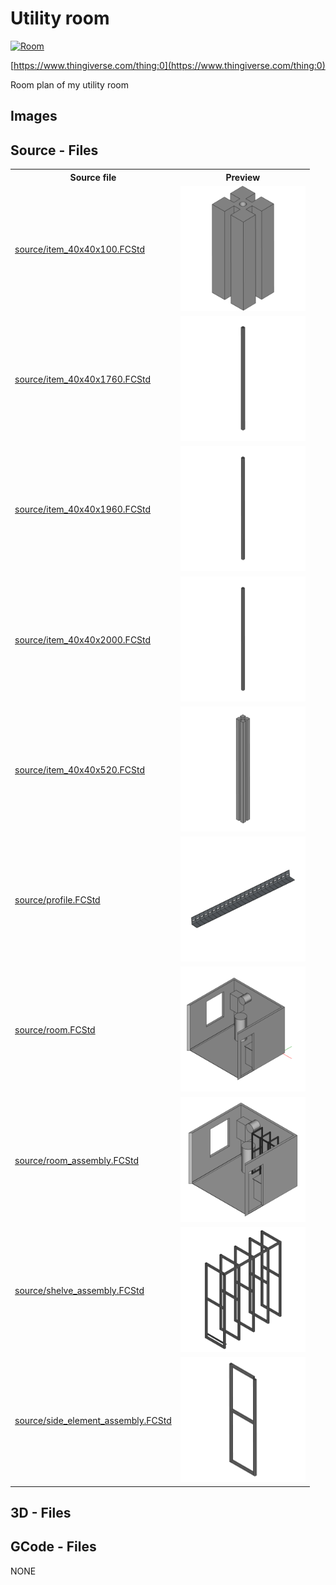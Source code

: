 # Utility room
[![Room](https://img.shields.io/badge/Room-024c73)](https://www.thingiverse.com/tag:Room)

[https://www.thingiverse.com/thing:0](https://www.thingiverse.com/thing:0)



Room plan of my utility room

## Images

## Source - Files

<table>
  <tr>
    <th>Source file</th>
    <th>Preview</th>
  </tr>
  <tr>
    <td>
        <a href="source/item_40x40x100.FCStd">source/item_40x40x100.FCStd</a>
    </td>
    <td>
        <img src="img/previews/item_40x40x100.png" alt="img/previews/item_40x40x100.png" width="200"/>
    </td>
  </tr>
  <tr>
    <td>
        <a href="source/item_40x40x1760.FCStd">source/item_40x40x1760.FCStd</a>
    </td>
    <td>
        <img src="img/previews/item_40x40x1760.png" alt="img/previews/item_40x40x1760.png" width="200"/>
    </td>
  </tr>
  <tr>
    <td>
        <a href="source/item_40x40x1960.FCStd">source/item_40x40x1960.FCStd</a>
    </td>
    <td>
        <img src="img/previews/item_40x40x1960.png" alt="img/previews/item_40x40x1960.png" width="200"/>
    </td>
  </tr>
  <tr>
    <td>
        <a href="source/item_40x40x2000.FCStd">source/item_40x40x2000.FCStd</a>
    </td>
    <td>
        <img src="img/previews/item_40x40x2000.png" alt="img/previews/item_40x40x2000.png" width="200"/>
    </td>
  </tr>
  <tr>
    <td>
        <a href="source/item_40x40x520.FCStd">source/item_40x40x520.FCStd</a>
    </td>
    <td>
        <img src="img/previews/item_40x40x520.png" alt="img/previews/item_40x40x520.png" width="200"/>
    </td>
  </tr>
  <tr>
    <td>
        <a href="source/profile.FCStd">source/profile.FCStd</a>
    </td>
    <td>
        <img src="img/previews/profile.png" alt="img/previews/profile.png" width="200"/>
    </td>
  </tr>
  <tr>
    <td>
        <a href="source/room.FCStd">source/room.FCStd</a>
    </td>
    <td>
        <img src="img/previews/room.png" alt="img/previews/room.png" width="200"/>
    </td>
  </tr>
  <tr>
    <td>
        <a href="source/room_assembly.FCStd">source/room_assembly.FCStd</a>
    </td>
    <td>
        <img src="img/previews/room_assembly.png" alt="img/previews/room_assembly.png" width="200"/>
    </td>
  </tr>
  <tr>
    <td>
        <a href="source/shelve_assembly.FCStd">source/shelve_assembly.FCStd</a>
    </td>
    <td>
        <img src="img/previews/shelve_assembly.png" alt="img/previews/shelve_assembly.png" width="200"/>
    </td>
  </tr>
  <tr>
    <td>
        <a href="source/side_element_assembly.FCStd">source/side_element_assembly.FCStd</a>
    </td>
    <td>
        <img src="img/previews/side_element_assembly.png" alt="img/previews/side_element_assembly.png" width="200"/>
    </td>
  </tr>
</table>

## 3D - Files

## GCode - Files
NONE